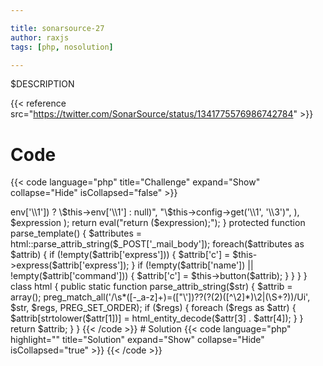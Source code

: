 ```yaml
---

title: sonarsource-27
author: raxjs
tags: [php, nosolution]

---
```


$DESCRIPTION

<!--more-->
{{< reference src="https://twitter.com/SonarSource/status/1341775576986742784" >}}

# Code
{{< code language="php"  title="Challenge" expand="Show" collapse="Hide" isCollapsed="false" >}}
<?php 
class email_output_html {
    protected function express($expression) {
        $expression = preg_replace(
            array('/env:([a-z0-9_]+)/i',
                '/config:([a-z0-9_]+)(:(\S+))?/i',
            ),
            array("(isset(\$this->env['\\1']) ? \$this->env['\\1'] : null)",
                "\$this->config->get('\\1', '\\3')",
            ),
            $expression
        );
        return eval("return ($expression);");
    }
    protected function parse_template() {
        $attributes  = html::parse_attrib_string($_POST['_mail_body']);
        foreach($attributes as $attrib) {
            if (!empty($attrib['express'])) {
                $attrib['c'] = $this->express($attrib['express']);
            }
            if (!empty($attrib['name']) || !empty($attrib['command'])) {
                $attrib['c'] = $this->button($attrib);
            }
        }
    }
}
class html {
    public static function parse_attrib_string($str) {	
        $attrib = array();
        preg_match_all('/\s*([-_a-z]+)=(["\'])??(?(2)([^\2]*)\2|(\S+?))/Ui', $str, $regs, PREG_SET_ORDER);
		
        if ($regs) {
            foreach ($regs as $attr) {
                $attrib[strtolower($attr[1])] = html_entity_decode($attr[3] . $attr[4]);
            }
        }
        return $attrib;
    }
}

{{< /code >}}

# Solution
{{< code language="php" highlight="" title="Solution" expand="Show" collapse="Hide" isCollapsed="true" >}}

{{< /code >}}